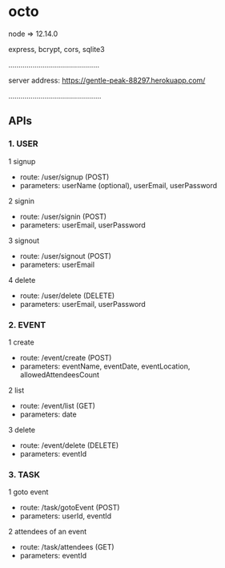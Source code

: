 # octo

node => 12.14.0

express, bcrypt, cors, sqlite3

.............................................

server address: https://gentle-peak-88297.herokuapp.com/

..............................................

## APIs

### 1. USER

1 signup
* route: /user/signup (POST)
* parameters: userName (optional), userEmail, userPassword

2 signin
* route: /user/signin (POST)
* parameters: userEmail, userPassword

3 signout
* route: /user/signout (POST)
* parameters: userEmail

4 delete
* route: /user/delete (DELETE)
* parameters: userEmail, userPassword


### 2. EVENT

1 create
* route: /event/create (POST)
* parameters: eventName, eventDate, eventLocation, allowedAttendeesCount

2 list
* route: /event/list (GET)
* parameters: date

3 delete
* route: /event/delete (DELETE)
* parameters: eventId


### 3. TASK

1 goto event
* route: /task/gotoEvent (POST)
* parameters: userId, eventId

2 attendees of an event
* route: /task/attendees (GET)
* parameters: eventId
